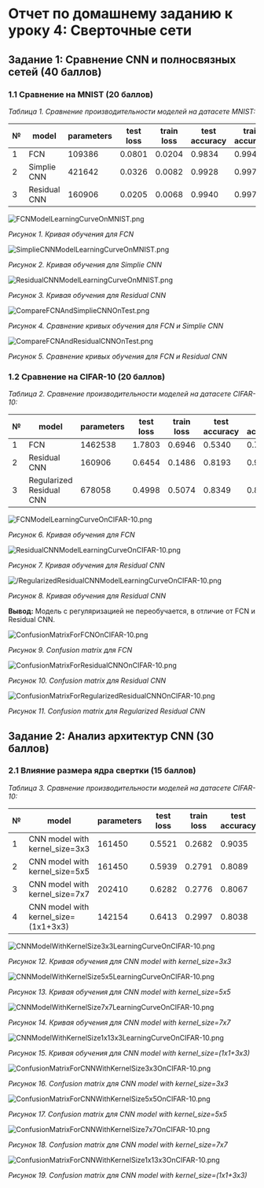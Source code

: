 # Отчет по домашнему заданию к уроку 4: Сверточные сети

## Задание 1: Сравнение CNN и полносвязных сетей (40 баллов)

### 1.1 Сравнение на MNIST (20 баллов)

*Таблица 1. Сравнение производительности моделей на датасете MNIST:*

| №  |     model     | parameters | test loss |  train loss | test accuracy | train accuracy |  time (c) |
|----|---------------|------------|-----------|-------------|---------------|----------------|-----------|
| 1  |      FCN      |   109386   |  0.0801   |    0.0204   |    0.9834     |    0.9944      |  237.937  |
| 2  |  Simplie СNN  |   421642   |  0.0326   |    0.0082   |    0.9928     |    0.9971      |  246.039  |     
| 3  | Residual CNN  |   160906   |  0.0205   |    0.0068   |    0.9940     |    0.9977      |  332.674  |                                  

![FCNModelLearningCurveOnMNIST.png](/lesson4-homework/plots/FCNModelLearningCurveOnMNIST.png)

*Рисунок 1. Кривая обучения для FCN*

![SimplieCNNModelLearningCurveOnMNIST.png](/lesson4-homework/plots/SimplieCNNModelLearningCurveOnMNIST.png)

*Рисунок 2. Кривая обучения для Simplie СNN*

![ResidualCNNModelLearningCurveOnMNIST.png](/lesson4-homework/plots/ResidualCNNModelLearningCurveOnMNIST.png)

*Рисунок 3. Кривая обучения для Residual CNN*

![CompareFCNAndSimplieCNNOnTest.png](/lesson4-homework/plots/CompareFCNAndSimplieCNNOnTest.png)

*Рисунок 4. Сравнение кривых обучения для FCN и Simplie CNN*

![CompareFCNAndResidualCNNOnTest.png](/lesson4-homework/plots/CompareFCNAndResidualCNNOnTest.png)

*Рисунок 5. Сравнение кривых обучения для FCN и Residual CNN*


### 1.2 Сравнение на CIFAR-10 (20 баллов)

*Таблица 2. Сравнение производительности моделей на датасете CIFAR-10:*

| №  |          model            | parameters | test loss |  train loss | test accuracy | train accuracy |  time (c) |
|----|---------------------------|------------|-----------|-------------|---------------|----------------|-----------|
| 1  |           FCN             |   1462538  |  1.7803   |    0.6946   |    0.5340     |    0.7507      |  247.484  |
| 2  |       Residual CNN        |   160906   |  0.6454   |    0.1486   |    0.8193     |    0.9483      |  363.748  |     
| 3  | Regularized Residual CNN  |   678058   |  0.4998   |    0.5074   |    0.8349     |    0.8224      |  407.651  | 

![FCNModelLearningCurveOnCIFAR-10.png](/lesson4-homework/plots/FCNModelLearningCurveOnCIFAR-10.png)

*Рисунок 6. Кривая обучения для FCN*

![ResidualCNNModelLearningCurveOnCIFAR-10.png](/lesson4-homework/plots/ResidualCNNModelLearningCurveOnCIFAR-10.png)

*Рисунок 7. Кривая обучения для Residual CNN*

![/RegularizedResidualCNNModelLearningCurveOnCIFAR-10.png](/lesson4-homework/plots/RegularizedResidualCNNModelLearningCurveOnCIFAR-10.png)

*Рисунок 8. Кривая обучения для Residual CNN*

**Вывод:** Модель с регуляризацией не переобучается, в отличие от FCN и Residual CNN.

![ConfusionMatrixForFCNOnCIFAR-10.png](/lesson4-homework/plots/ConfusionMatrixForFCNOnCIFAR-10.png)

*Рисунок 9. Confusion matrix для FCN*

![ConfusionMatrixForResidualCNNOnCIFAR-10.png](/lesson4-homework/plots/ConfusionMatrixForResidualCNNOnCIFAR-10.png)

*Рисунок 10. Confusion matrix для Residual CNN*

![ConfusionMatrixForRegularizedResidualCNNOnCIFAR-10.png](/lesson4-homework/plots/ConfusionMatrixForRegularizedResidualCNNOnCIFAR-10.png)

*Рисунок 11. Confusion matrix для Regularized Residual CNN*

## Задание 2: Анализ архитектур CNN (30 баллов)

### 2.1 Влияние размера ядра свертки (15 баллов)

*Таблица 3. Сравнение производительности моделей на датасете CIFAR-10:*

| №  |               model                   | parameters | test loss |  train loss | test accuracy | train accuracy |  time (c) |
|----|---------------------------------------|------------|-----------|-------------|---------------|----------------|-----------|
| 1  |    CNN model with kernel_size=3x3     |   161450   |  0.5521   |    0.2682   |    0.9035     |    0.9035      |  385.420  |
| 2  |    CNN model with kernel_size=5x5     |   161450   |  0.5939   |    0.2791   |    0.8089     |    0.9017      |  395.982  |     
| 3  |    CNN model with kernel_size=7x7     |   202410   |  0.6282   |    0.2776   |    0.8067     |    0.9016      |  436.560  |
| 4  | CNN model with kernel_size=(1x1+3x3)  |   142154   |  0.6413   |    0.2997   |    0.8038     |    0.8925      |  378.796  |

![CNNModelWithKernelSize3x3LearningCurveOnCIFAR-10.png](/lesson4-homework/plots/CNNModelWithKernelSize3x3LearningCurveOnCIFAR-10.png)

*Рисунок 12. Кривая обучения для CNN model with kernel_size=3x3*

![CNNModelWithKernelSize5x5LearningCurveOnCIFAR-10.png](/lesson4-homework/plots/CNNModelWithKernelSize5x5LearningCurveOnCIFAR-10.png)

*Рисунок 13. Кривая обучения для CNN model with kernel_size=5x5*

![CNNModelWithKernelSize7x7LearningCurveOnCIFAR-10.png](/lesson4-homework/plots/CNNModelWithKernelSize7x7LearningCurveOnCIFAR-10.png)

*Рисунок 14. Кривая обучения для CNN model with kernel_size=7x7*

![CNNModelWithKernelSize1x13x3LearningCurveOnCIFAR-10.png](/lesson4-homework/plots/CNNModelWithKernelSize1x13x3LearningCurveOnCIFAR-10.png)

*Рисунок 15. Кривая обучения для CNN model with kernel_size=(1x1+3x3)*

![ConfusionMatrixForCNNWithKernelSize3x3OnCIFAR-10.png](/lesson4-homework/plots/ConfusionMatrixForCNNWithKernelSize3x3OnCIFAR-10.png)

*Рисунок 16. Confusion matrix для CNN model with kernel_size=3x3*

![ConfusionMatrixForCNNWithKernelSize5x5OnCIFAR-10.png](/lesson4-homework/plots/ConfusionMatrixForCNNWithKernelSize5x5OnCIFAR-10.png)

*Рисунок 17. Confusion matrix для CNN model with kernel_size=5x5*

![ConfusionMatrixForCNNWithKernelSize7x7OnCIFAR-10.png](/lesson4-homework/plots/ConfusionMatrixForCNNWithKernelSize7x7OnCIFAR-10.png)

*Рисунок 18. Confusion matrix для CNN model with kernel_size=7x7*

![ConfusionMatrixForCNNWithKernelSize1x13x3OnCIFAR-10.png](/lesson4-homework/plots/ConfusionMatrixForCNNWithKernelSize1x13x3OnCIFAR-10.png)

*Рисунок 19. Confusion matrix для CNN model with kernel_size=(1x1+3x3)*
